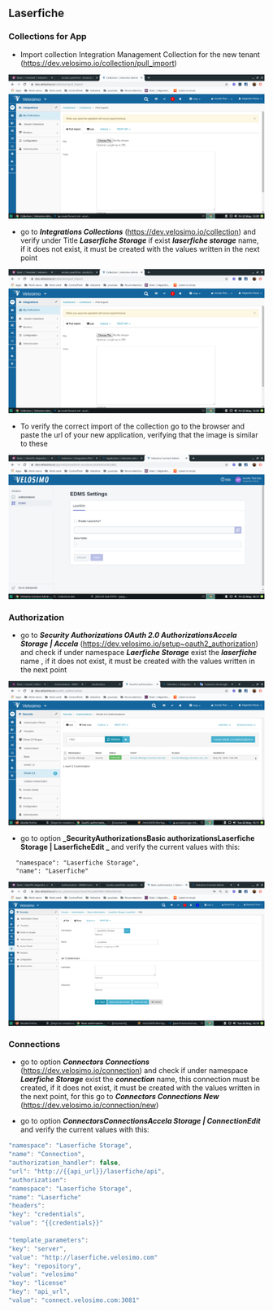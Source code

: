 ## Laserfiche

### Collections for App

- Import collection Integration Management Collection for the new tenant (https://dev.velosimo.io/collection/pull_import)

<img src="photos/importCollectionForApp.png">

- go to **_Integrations Collections_** (https://dev.velosimo.io/collection) and verify under Title **_Laserfiche Storage_** if exist **_laserfiche storage_** name, if it does not exist, it must be created with the values written in the next point

<img src="photos/createTenant/importCollectionForApp.png">

- To verify the correct import of the collection go to the browser and paste the url of your new application, verifying that the image is similar to these

<img src="photos/accelaLaserfiche/imporCollecionLaserfiche.png">

### Authorization

- go to **_Security Authorizations OAuth 2.0 AuthorizationsAccela Storage | Accela_** (https://dev.velosimo.io/setup~oauth2_authorization) and check if under namespace **_Laerfiche Storage_** exist the **_laserfiche_** name , if it does not exist, it must be created with the values written in the next point

<img src="photos/accelaStorage/accelaStorageAuthorization.png">

- go to option **_SecurityAuthorizationsBasic authorizationsLaserfiche Storage | LaserficheEdit _** and verify the current values with this:

```
  "namespace": "Laserfiche Storage",
  "name": "Laserfiche"
```

<img src="photos/accelaLaserfiche/laserficheAuthorizationEdit.png">

### Connections

- go to option **_Connectors Connections_** (https://dev.velosimo.io/connection) and check if under namespace **_Laerfiche Storage_** exist the **_connection_** name, this connection must be created, if it does not exist, it must be created with the values written in the next point, for this go to **_Connectors Connections New_** (https://dev.velosimo.io/connection/new)

- go to option **_ConnectorsConnectionsAccela Storage | ConnectionEdit_** and verify the current values with this:

```js
"namespace": "Laserfiche Storage",
"name": "Connection",
"authorization_handler": false,
"url": "http://{{api_url}}/laserfiche/api",
"authorization":
"namespace": "Laserfiche Storage",
"name": "Laserfiche"
"headers":
"key": "credentials",
"value": "{{credentials}}"

"template_parameters":
"key": "server",
"value": "http://laserfiche.velosimo.com"
"key": "repository",
"value": "velosimo"
"key": "license"
"key": "api_url",
"value": "connect.velosimo.com:3081"
```
